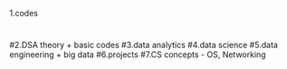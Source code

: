 1.codes
#
#2.DSA theory + basic codes
#3.data analytics
#4.data science
#5.data engineering + big data
#6.projects
#7.CS concepts - OS, Networking
